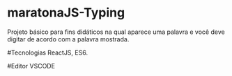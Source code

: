 # maratonaJS-Typing
Projeto básico para fins didáticos na qual aparece uma palavra e você deve digitar de acordo com a palavra mostrada.

#Tecnologias
ReactJS, ES6.

#Editor
VSCODE
